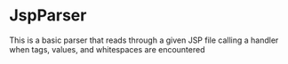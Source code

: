 # JspParser
This is a basic parser that reads through a given JSP file calling a handler when tags, values, and whitespaces are encountered
